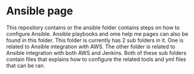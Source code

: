 # Ansible page

This repository contains or the ansible folder contains steps on how to configure Ansible. Ansible playbooks and ome help me pages can also be found in this folder.  This folder is currently has 2 sub folders in it.  One is related to Ansible integration with AWS.  The other folder is related to Ansible integration with both AWS and Jenkins. Both of these sub folders contain files that explains how to configure the related tools and yml files that can be ran.

